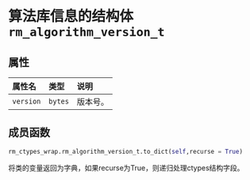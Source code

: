 # 算法库信息的结构体`rm_algorithm_version_t`

## 属性

|属性名|类型|说明|
|:--|:--|:--|
|`version`|`bytes`|版本号。|

## 成员函数

```Python
rm_ctypes_wrap.rm_algorithm_version_t.to_dict(self,recurse = True)
```

将类的变量返回为字典，如果recurse为True，则递归处理ctypes结构字段。
